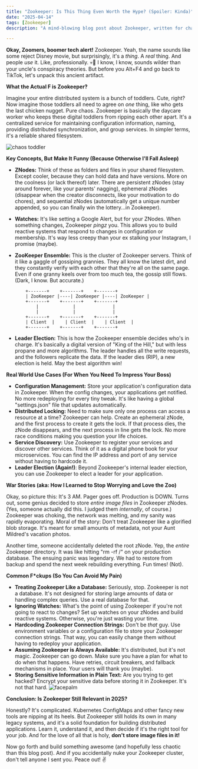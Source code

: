 ```yaml
---
title: "Zookeeper: Is This Thing Even Worth the Hype? (Spoiler: Kinda)"
date: "2025-04-14"
tags: [Zookeeper]
description: "A mind-blowing blog post about Zookeeper, written for chaotic Gen Z engineers."

---
```


**Okay, Zoomers, boomer tech alert!** Zookeeper. Yeah, the name sounds like some reject Disney movie, but surprisingly, it's a *thing*. A *real* thing. And people *use* it. Like, professionally. 💀🙏 I know, I know, sounds wilder than your uncle's conspiracy theories. But before you Alt+F4 and go back to TikTok, let's unpack this ancient artifact.

**What the Actual F is Zookeeper?**

Imagine your entire distributed system is a bunch of toddlers. Cute, right? Now imagine those toddlers all need to agree on *one* thing, like who gets the last chicken nugget. Pure chaos. Zookeeper is basically the daycare worker who keeps these digital toddlers from ripping each other apart. It's a centralized service for maintaining configuration information, naming, providing distributed synchronization, and group services. In simpler terms, it's a reliable shared filesystem.

![chaos toddler](https://i.kym-cdn.com/photos/images/newsfeed/001/033/061/e1c.jpg)

**Key Concepts, But Make It Funny (Because Otherwise I'll Fall Asleep)**

*   **ZNodes:** Think of these as folders and files in your shared filesystem. Except cooler, because they can hold data and have versions. More on the coolness (or lack thereof) later. There are persistent zNodes (stay around forever, like your parents' nagging), ephemeral zNodes (disappear when the creator disconnects, like your motivation to do chores), and sequential zNodes (automatically get a unique number appended, so you can finally win the lottery...in Zookeeper).

*   **Watches:** It's like setting a Google Alert, but for your ZNodes. When something changes, Zookeeper *pingz* you. This allows you to build reactive systems that respond to changes in configuration or membership. It's way less creepy than your ex stalking your Instagram, I promise (maybe).

*   **ZooKeeper Ensemble:** This is the cluster of Zookeeper servers. Think of it like a gaggle of gossiping grannies. They all know the latest dirt, and they constantly verify with each other that they're all on the same page. Even if one granny keels over from too much tea, the gossip still flows. (Dark, I know. But accurate.)

    ```ascii
        +-------+    +-------+    +-------+
        | ZooKeeper |----| ZooKeeper |----| ZooKeeper |
        +-------+    +-------+    +-------+
            |             |              |
            |             |              |
        +-------+    +-------+    +-------+
        | Client  |    | Client  |    | Client  |
        +-------+    +-------+    +-------+
    ```

*   **Leader Election:** This is how the Zookeeper ensemble decides who's in charge. It's basically a digital version of "King of the Hill," but with less propane and more algorithms. The leader handles all the write requests, and the followers replicate the data. If the leader dies (RIP), a new election is held. May the best algorithm win!

**Real World Use Cases (For When You Need To Impress Your Boss)**

*   **Configuration Management:** Store your application's configuration data in Zookeeper. When the config changes, your applications get notified. No more redeploying for every tiny tweak. It's like having a global "settings.json" file that updates automatically.
*   **Distributed Locking:** Need to make sure only one process can access a resource at a time? Zookeeper can help. Create an ephemeral zNode, and the first process to create it gets the lock. If that process dies, the zNode disappears, and the next process in line gets the lock. No more race conditions making you question your life choices.
*   **Service Discovery:** Use Zookeeper to register your services and discover other services. Think of it as a digital phone book for your microservices. You can find the IP address and port of any service without having to hardcode it.
*   **Leader Election (Again!)**: Beyond Zookeeper's internal leader election, you can use Zookeeper to elect a leader for *your* application.

**War Stories (aka: How I Learned to Stop Worrying and Love the Zoo)**

Okay, so picture this: It's 3 AM. Pager goes off. Production is DOWN. Turns out, some genius decided to store *entire image files* in Zookeeper zNodes. (Yes, someone actually did this. I judged them *internally*, of course.) Zookeeper was choking, the network was melting, and my sanity was rapidly evaporating. Moral of the story: Don't treat Zookeeper like a glorified blob storage. It's meant for small amounts of metadata, not your Aunt Mildred's vacation photos.

Another time, someone accidentally deleted the root zNode. Yep, the *entire* Zookeeper directory. It was like hitting "rm -rf /" on your production database. The ensuing panic was legendary. We had to restore from backup and spend the next week rebuilding everything. Fun times! (Not).

**Common F\*ckups (So You Can Avoid My Pain)**

*   **Treating Zookeeper Like a Database:** Seriously, stop. Zookeeper is not a database. It's not designed for storing large amounts of data or handling complex queries. Use a real database for that.
*   **Ignoring Watches:** What's the point of using Zookeeper if you're not going to react to changes? Set up watches on your zNodes and build reactive systems. Otherwise, you're just wasting your time.
*   **Hardcoding Zookeeper Connection Strings:** Don't be *that* guy. Use environment variables or a configuration file to store your Zookeeper connection strings. That way, you can easily change them without having to redeploy your application.
*   **Assuming Zookeeper is Always Available:** It's distributed, but it's not magic. Zookeeper can go down. Make sure you have a plan for what to do when that happens. Have retries, circuit breakers, and fallback mechanisms in place. Your users will thank you (maybe).
*   **Storing Sensitive Information in Plain Text:** Are you trying to get hacked? Encrypt your sensitive data before storing it in Zookeeper. It's not that hard.
![facepalm](https://i.imgflip.com/26jxv4.jpg)

**Conclusion: Is Zookeeper Still Relevant in 2025?**

Honestly? It's complicated. Kubernetes ConfigMaps and other fancy new tools are nipping at its heels. But Zookeeper still holds its own in many legacy systems, and it's a solid foundation for building distributed applications. Learn it, understand it, and then decide if it's the right tool for your job. And for the love of all that is holy, **don't store image files in it!**

Now go forth and build something awesome (and hopefully less chaotic than this blog post). And if you accidentally nuke your Zookeeper cluster, don't tell anyone I sent you. Peace out! ✌️
